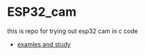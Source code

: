 # ESP32_cam
this is repo for trying out esp32 cam in c code
* [examles and study](https://github.com/ishay320/ESP32_cam/blob/main/study/readme.md)
